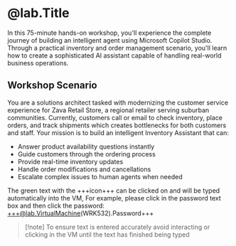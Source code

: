 # @lab.Title

In this 75-minute hands-on workshop, you'll experience the complete journey of building an intelligent agent using Microsoft Copilot Studio. Through a practical inventory and order management scenario, you'll learn how to create a sophisticated AI assistant capable of handling real-world business operations.

## Workshop Scenario

You are a solutions architect tasked with modernizing the customer service experience for Zava Retail Store, a regional retailer serving suburban communities.
Currently, customers call or email to check inventory, place orders, and track shipments which creates bottlenecks for both customers and staff. Your mission is to build an intelligent Inventory Assistant that can:

- Answer product availability questions instantly
- Guide customers through the ordering process
- Provide real-time inventory updates
- Handle order modifications and cancellations
- Escalate complex issues to human agents when needed

<!-- markdownlint-disable-next-line MD034 -->
The green text with the +++icon+++ can be clicked on and will be typed automatically into the VM, For example, please click in the password text box and then click the password: +++@lab.VirtualMachine(WRK532).Password+++

> [!note] To ensure text is entered accurately avoid interacting or clicking in the VM until the text has finished being typed
